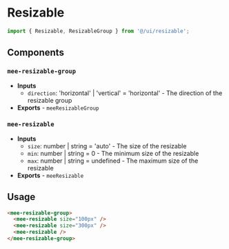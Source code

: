 # Resizable

```typescript
import { Resizable, ResizableGroup } from '@/ui/resizable';
```

## Components

### `mee-resizable-group`

- **Inputs**
  - `direction`: 'horizontal' | 'vertical' = 'horizontal' - The direction of the resizable group
- **Exports** - `meeResizableGroup`

### `mee-resizable`

- **Inputs**
  - `size`: number | string = 'auto' - The size of the resizable
  - `min`: number | string = 0 - The minimum size of the resizable
  - `max`: number | string = undefined - The maximum size of the resizable
- **Exports** - `meeResizable`

## Usage

```html
<mee-resizable-group>
  <mee-resizable size="100px" />
  <mee-resizable size="300px" />
  <mee-resizable />
</mee-resizable-group>
```
